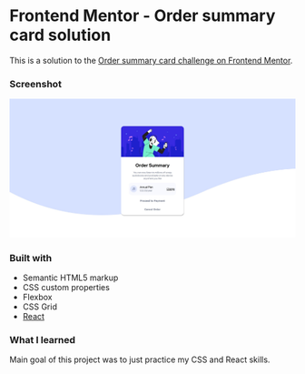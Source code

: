 # Frontend Mentor - Order summary card solution

This is a solution to the [Order summary card challenge on Frontend Mentor](https://www.frontendmentor.io/challenges/order-summary-component-QlPmajDUj). 

### Screenshot

![](public\screenshot.jpg)

### Built with

- Semantic HTML5 markup
- CSS custom properties
- Flexbox
- CSS Grid
- [React](https://reactjs.org/) 

### What I learned

Main goal of this project was to just practice my CSS and React skills. 


